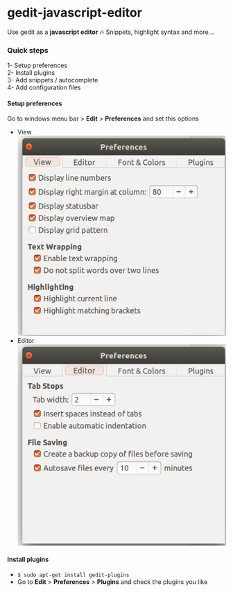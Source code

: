 # gedit-javascript-editor
Use gedit as a **javascript editor** :fire: Snippets, highlight syntax and more...  
### Quick steps
1- Setup preferences  
2- Install plugins  
3- Add snippets / autocomplete  
4- Add configuration files  

#### Setup preferences  
Go to windows menu bar > **Edit** > **Preferences** and set this options  

- View  
![View preferences configuration](preferences/preferences_view.png)
- Editor  
![Editor preferences configuration](preferences/preferences_editor.png) 

#### Install plugins
- `$ sudo apt-get install gedit-plugins`  
- Go to **Edit** > **Preferences** > **Plugins** and check the plugins you like
